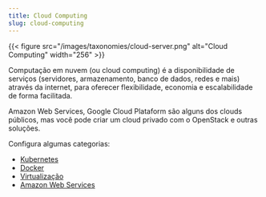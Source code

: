 ```yaml
---
title: Cloud Computing
slug: cloud-computing
---
```


{{< figure src="/images/taxonomies/cloud-server.png" alt="Cloud Computing" width="256" >}}

Computação em nuvem (ou cloud computing) é a disponibilidade de serviços (servidores, armazenamento, banco de dados, redes e mais) através da internet,
para oferecer flexibilidade, economia e escalabilidade de forma facilitada.

Amazon Web Services, Google Cloud Plataform são alguns dos clouds públicos, mas você pode criar um cloud privado com o OpenStack e outras soluções.

Configura algumas categorias:

- [Kubernetes](/tags/kubernetes/)
- [Docker](/tags/docker/)
- [Virtualização](/tags/virtualizacao/)
- [Amazon Web Services](/tags/aws/)
